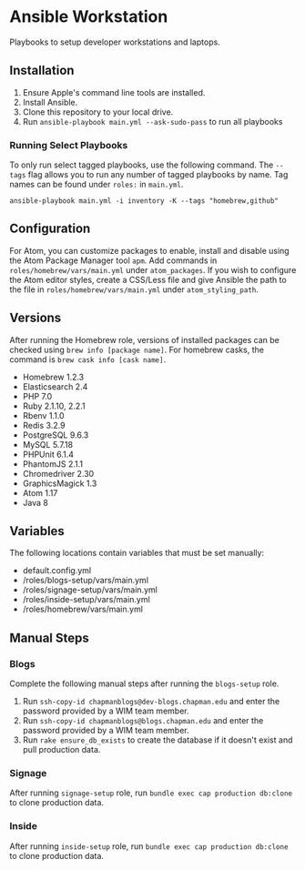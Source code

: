 # Ansible Workstation
Playbooks to setup developer workstations and laptops.


## Installation

1. Ensure Apple's command line tools are installed.
2. Install Ansible.
3. Clone this repository to your local drive.
4. Run `ansible-playbook main.yml --ask-sudo-pass` to run all playbooks

### Running Select Playbooks

To only run select tagged playbooks, use the following command. The `--tags` flag allows you to run any number of tagged playbooks by name. Tag names can be found under `roles:` in `main.yml`.

    ansible-playbook main.yml -i inventory -K --tags "homebrew,github"

## Configuration
For Atom, you can customize packages to enable, install and disable using the Atom Package Manager tool `apm`. Add commands in `roles/homebrew/vars/main.yml` under `atom_packages`. If you wish to configure the Atom editor styles, create a CSS/Less file and give Ansible the path to the file in `roles/homebrew/vars/main.yml` under `atom_styling_path`.

## Versions

After running the Homebrew role, versions of installed packages can be checked using `brew info [package name]`. For homebrew casks, the command is `brew cask info [cask name]`.

- Homebrew 1.2.3
- Elasticsearch 2.4
- PHP 7.0
- Ruby 2.1.10, 2.2.1
- Rbenv 1.1.0
- Redis 3.2.9
- PostgreSQL 9.6.3
- MySQL 5.7.18
- PHPUnit 6.1.4
- PhantomJS 2.1.1
- Chromedriver 2.30
- GraphicsMagick 1.3
- Atom 1.17
- Java 8

## Variables

The following locations contain variables that must be set manually:

- default.config.yml
- /roles/blogs-setup/vars/main.yml
- /roles/signage-setup/vars/main.yml
- /roles/inside-setup/vars/main.yml
- /roles/homebrew/vars/main.yml

## Manual Steps

### Blogs

Complete the following manual steps after running the `blogs-setup` role.
	
1. Run `ssh-copy-id chapmanblogs@dev-blogs.chapman.edu` and enter the password provided by a WIM team member.
2. Run `ssh-copy-id chapmanblogs@blogs.chapman.edu` and enter the password provided by a WIM team member.
3. Run `rake ensure_db_exists` to create the database if it doesn't exist and pull production data.

### Signage

After running `signage-setup` role, run `bundle exec cap production db:clone` to clone production data.

### Inside

After running `inside-setup` role, run `bundle exec cap production db:clone` to clone production data.

